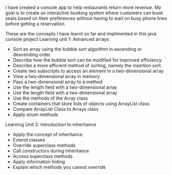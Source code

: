 I have created a console app to help restaurants return more revenue. My goal is to create an interactive booking system where customers can book seats based on their preferences without having to wait on busy phone lines before getting a reservation.

These are the concepts I have learnt so far and implimented in this java console project
Learning unit 1: Advanced arrays 

- Sort an array using the bubble sort algorithm in ascending or descending order 
- Describe how the bubble sort can be modified for improved efficiency 
- Describe a more efficient method of sorting, namely the insertion sort. 
- Create two subscripts to access an element in a two-dimensional array 
- View a two-dimensional array in memory 
- Pass a two-dimensional array to a method 
- Use the length field with a two-dimensional array 
- Use the length field with a two-dimensional array 
- Use the methods of the Array class 
- Create containers that store lists of objects using ArrayList class 
- Compare ArrayList Class to Arrays class 
- Apply enum methods 

Learning Unit 2: Introduction to inheritance 

- Apply the concept of inheritance 
- Extend classes 
- Override superclass methods
- Call constructors during inheritance 
- Access superclass methods 
- Apply information hiding 
- Explain which methods you cannot override 
